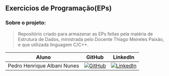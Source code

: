 
## Exercicios de Programação(EPs)

### Sobre o projeto:
> Repositório criado para armazenar as EPs feitas pela matéria de Estrutura de Dados, ministrada pelo Docente Thiago Meireles Paixão, e que utilizada linguagem C/C++.

Aluno | GitHub | LinkedIn
:-----------------------:| :--------------: | :------------:
Pedro Henrique Albani Nunes | [![GitHub](https://img.shields.io/badge/github-black?style=for-the-badge&logo=github)](https://github.com/PedroAlbaniNunes) | [![LinkedIn](https://img.shields.io/badge/linkedin-blue?style=for-the-badge&logo=linkedin)](https://www.linkedin.com/in/pedro-henrique-albani-nunes-33a729270/)

